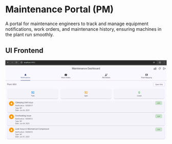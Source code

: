 # Maintenance Portal (PM)

A portal for maintenance engineers to track and manage equipment notifications, work orders, and maintenance history, ensuring machines in the plant run smoothly.

## UI Frontend

![Screenshot 1](project/1.png)



